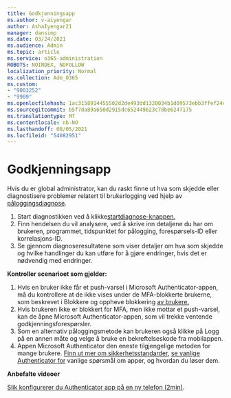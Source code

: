 ```yaml
---
title: Godkjenningsapp
ms.author: v-aiyengar
author: AshaIyengar21
manager: dansimp
ms.date: 03/24/2021
ms.audience: Admin
ms.topic: article
ms.service: o365-administration
ROBOTS: NOINDEX, NOFOLLOW
localization_priority: Normal
ms.collection: Adm_O365
ms.custom:
- "9003252"
- "9909"
ms.openlocfilehash: 1ac3158914455502d2de493dd1320034b1d09573ebb3ffef24c23eb1e816cad0
ms.sourcegitcommit: b5f7da89a650d2915dc652449623c78be6247175
ms.translationtype: MT
ms.contentlocale: nb-NO
ms.lasthandoff: 08/05/2021
ms.locfileid: "54082951"
---
```

# <a name="authentication-app"></a>Godkjenningsapp

Hvis du er global administrator, kan du raskt finne ut hva som skjedde eller diagnostisere problemer relatert til brukerlogging ved hjelp av [påloggingsdiagnose](https://ms.portal.azure.com/microsoft.onmicrosoft.com?loginHint=shhada@microsoft.com#blade/Microsoft_AAD_IAM/ActiveDirectoryMenuBlade/diagnose/symptomId/ms_aad_dxp_signin_caDiagnoseAndSolveSummarySymptom).

1. Start diagnostikken ved å klikke[startdiagnose-knappen.](https://portal.azure.com/#blade/Microsoft_AAD_IAM/ActiveDirectoryMenuBlade/diagnose/symptomId/ms_aad_dxp_signin_caDiagnoseAndSolveSummarySymptom) 
1. Finn hendelsen du vil analysere, ved å skrive inn detaljene du har om brukeren, programmet, tidspunktet for pålogging, forespørsels-ID eller korrelasjons-ID.
1. Se gjennom diagnoseresultatene som viser detaljer om hva som skjedde og hvilke handlinger du kan utføre for å gjøre endringer, hvis det er nødvendig med endringer.

**Kontroller scenarioet som gjelder:**

1. Hvis en bruker ikke får et push-varsel i Microsoft Authenticator-appen, må du kontrollere at de ikke vises under de MFA-blokkerte brukerne, som beskrevet i Blokkere og oppheve blokkering [av brukere.](https://portal.azure.com/#blade/Microsoft_AAD_IAM/ActiveDirectoryMenuBlade/diagnose/symptomId/ms_aad_dxp_signin_caDiagnoseAndSolveSummarySymptom)
1. Hvis brukeren ikke er blokkert for MFA, men ikke mottar et push-varsel, kan de åpne Microsoft Authenticator-appen, som vil trekke ventende godkjenningsforespørsler.
1. Som en alternativ påloggingsmetode kan brukeren også klikke på Logg på en annen måte og velge å bruke en bekreftelseskode fra mobilappen.
1. Appen Microsoft Authenticator den eneste tilgjengelige metoden for mange brukere. [Finn ut mer om sikkerhetsstandarder](https://docs.microsoft.com/azure/active-directory/fundamentals/concept-fundamentals-security-defaults), [se vanlige Authenticator for](https://docs.microsoft.com/azure/active-directory/user-help/user-help-auth-app-faq) vanlige spørsmål om apper, og hvordan du løser dem.
 
**Anbefalte videoer**

[Slik konfigurerer du Authenticator app på en ny telefon (2min)](https://go.microsoft.com/fwlink/?linkid=2158163&clcid=0x409).
